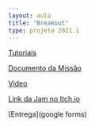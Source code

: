 ```yaml
---
layout: aula
title: "Breakout"
type: projeto 2021.1
---
```


[Tutoriais]()

[Documento da Missão](https://docs.google.com/document/d/e/2PACX-1vT9RY9MxAx_Iu_hdiGdd5xm53OfGOdAbopDQ-uLS7b67eNqSi0Gseh7PCkUIJ73quN3HiVryEfXyKcJ/pub?embedded=true)

[Video]()

[Link da Jam no Itch.io]()

[Entrega](google forms)

